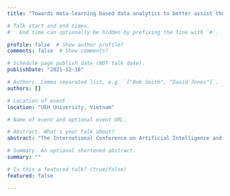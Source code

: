 ```yaml
---
title: "Towards meta-learning based data analytics to better assist the domain experts in industry 4.0"

# Talk start and end times.
#   End time can optionally be hidden by prefixing the line with `#`.

profile: false  # Show author profile?
comments: false  # Show comments?

# Schedule page publish date (NOT talk date).
publishDate: "2021-12-18"

# Authors. Comma separated list, e.g. `["Bob Smith", "David Jones"]`.
authors: []

# Location of event.
location: "UEH University, Vietnam"

# Name of event and optional event URL.

# Abstract. What's your talk about?
abstract: "The International Conference on Artificial Intelligence and Big Data in Digital Era"

# Summary. An optional shortened abstract.
summary: ""

# Is this a featured talk? (true/false)
featured: false

---
```



